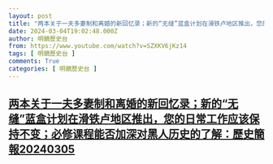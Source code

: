 ```yaml
---
layout: post
title: "两本关于一夫多妻制和离婚的新回忆录；新的“无缝”蓝盒计划在滑铁卢地区推出，您的日常工作应该保持不变；必修课程能否加深对黑人历史的了解：歷史簡報20240305"
date: 2024-03-04T19:02:48.000Z
author: 明鏡歷史台
from: https://www.youtube.com/watch?v=SZXKV6jKz14
tags: [ 明鏡歷史台 ]
comments: True
categories: [ 明鏡歷史台 ]
---
```

<!--1709578968000-->
[两本关于一夫多妻制和离婚的新回忆录；新的“无缝”蓝盒计划在滑铁卢地区推出，您的日常工作应该保持不变；必修课程能否加深对黑人历史的了解：歷史簡報20240305](https://www.youtube.com/watch?v=SZXKV6jKz14)
------

<div>

</div>
